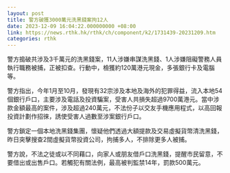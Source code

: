 ```yaml
---
layout: post
title: 警方破獲3000萬元洗黑錢案拘12人
date: 2023-12-09 16:04:22.000000000 +08:00
link: https://news.rthk.hk/rthk/ch/component/k2/1731439-20231209.htm
categories: rthk
---
```


警方搗破共涉及3千萬元的洗黑錢案，11人涉嫌串謀洗黑錢、1人涉嫌阻礙警務人員執行職務被捕，正被扣查。行動中，檢獲約120萬港元現金，多張銀行卡及電腦等。

警方指出，今年1月至10月，發現有32宗涉及本地及海外的犯罪得益，流入本地54個銀行戶口，主要涉及電話及投資騙案，受害人共損失超過9700萬港元。當中涉款金額最高的案件，涉及超過240萬元，不法份子以交友手機應用程式，以高回報投資計劃作招徠，誘使受害人過數至涉案銀行戶口。

警方鎖定一個本地洗黑錢集團，懷疑他們透過大額提款及交易虛擬貨幣清洗黑錢，昨日突擊搜查2間虛擬貨幣投資公司，拘捕多人，不排除更多人被捕。

警方說，不法之徒或以不同藉口，向家人或朋友借戶口洗黑錢，提醒市民留意，不要借出或出售戶口。若觸犯有關法例，最高被判監禁14年，罰款500萬元。
